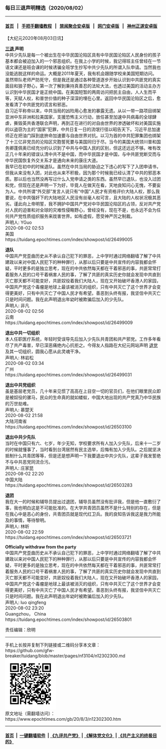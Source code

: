 ### 每日三退声明精选（2020/08/02）
------------------------

#### [首页](https://github.com/gfw-breaker/banned-news1/blob/master/README.md) &nbsp;&nbsp;|&nbsp;&nbsp; [手把手翻墙教程](https://github.com/gfw-breaker/guides/wiki) &nbsp;&nbsp;|&nbsp;&nbsp; [禁闻聚合安卓版](https://github.com/gfw-breaker/bn-android) &nbsp;&nbsp;|&nbsp;&nbsp; [网门安卓版](https://github.com/oGate2/oGate) &nbsp;&nbsp;|&nbsp;&nbsp; [神州正道安卓版](https://github.com/SzzdOgate/update) 



<div class="post_content" id="artbody" itemprop="articleBody">
 <!-- article content begin -->
 <p>
  【大纪元2020年08月03日讯】
 </p>
 <p>
  <strong>
   <a href="https://www.epochtimes.com/gb/tag/%E4%B8%89%E9%80%80.html">
    三退
   </a>
   声明
  </strong>
  <br/>
  中共少先队是每一个被出生在中华民国沦陷区具有中华民国沦陷区人民身份的孩子基本都会被迫加入的一个邪恶组织。在我上小学的时候，我记得班主任曾经在一节语文课还是班会课的时候诱骗全班学生抄写中共少先队的所谓入队申请。当然我也没能逃脱这样的命运。大概是2011年夏天，我有机会跟随学校来美国短期访问。虽然带队老师严防死守，但是我还是通过各种管道逐步开始认识到中共匪党的真实面目和狼子野心，第一次了解到秉持真善忍的法轮大法，也透过美国的活动主办方认识到中华民国才是正统中国。在美国短暂的两周访问把民主自由，人人生而平等，天赋人权，和普世价值的种子深深的埋在心里。返回中华民国沦陷区之后，愈发看清了中共匪党的谎言和邪恶。
  <br/>
  自习近平称帝以来，中共当局的凶险用心愈发的暴露无遗。从以一带一路项目绑架亚洲中东非洲和拉美国家，支援恐怖主义行动，放任甚至加速中共病毒的全球肆虐，撕毁英共香港联合声明，再到正在进行的对自由世界的渗透破坏和对美国实施的以盗窃为主的“国家”犯罪，中共日复一日的流氓行径以昭告天下。习近平总加速师正在把油门踩到底拚命加速要与自由世界对抗。以习为首的中共犯罪集团也绑架了十三亿非党员的沦陷区灾胞誓死要与美国同归于尽。当今的美国大统领川普和国务卿蓬佩奥已经充分的认识到了中共与中国人民的区别，但这还远远不够。唯有改正几十年来的错误认清中共不是中国，而中华民国才是中国，与中共匪党断交而与中华民国恢复外交关系才是通向未来的康庄大道。
  <br/>
  我早已在初中的时候退队。虽然在中共当局的胁迫之下违心的写下了入团申请书，但我从来没有入团，对此也从来不积极，因为那个时候我已经认清了中共的邪恶本质。那以后也当然没再写过什么入党申请之类的东西。虽然早已退队，也没入过团和党，但现在还是声明一下为好，毕竟人在做天在看，天地良知问心无愧，不要妄为人。中共所谓“外交部”发言人说只有“中国”人民才有资格评价大陆人权，那么我要说，在中共强奸下的大陆地区人民没有丝毫人权可言，且大陆的人权状况极其恶劣。谨此向上帝明誓，我不拥护中国共产党对中华民国沦陷区的占领，反对共产党对人民的迫害和对全球的灾难性侵略野心，曾经没有，现在不是，也永远不会为任何共产党性质组织服务来戕害世界。如有虚假，愿受神严厉之制裁。
  <br/>
  声明人: YGuo
  <br/>
  2020-08-02 02:53
  <br/>
  美国
  <br/>
  https://tuidang.epochtimes.com/index/showpost/id/26499005
 </p>
 <p>
  <strong>
   退队
  </strong>
  <br/>
  中国共产党歪曲历史从不承认自己犯下的罪恶，上中学时通过网络翻墙了解了中共建政以来对中国人民犯下的种种罪行，从那以后只要是中共宣传的内容我都会怀疑，平时更多的是独立思考，现在的中共依然每天都在干着邪恶的事，共匪常常打着服务人民的口号干着祸害人民的事，了解了共匪的真实历史你就会发现中共直到灭亡那天都不可能变好，共匪奴役着我们大陆人，现在又开始破坏香港人的家园，中国共产党这个毒瘤是地球上最该被消灭的组织，只有中共灭亡了这个世界才会变得更美好，只有中共灭亡了中国人民才有希望。善恶到头终有报，我坚信中共灭亡只是时间问题。我在此声明退出年幼时被欺骗后加入的少先队。
  <br/>
  声明人: 非凡
  <br/>
  2020-08-02 02:56
  <br/>
  云南
  <br/>
  https://tuidang.epochtimes.com/index/showpost/id/26499009
 </p>
 <p>
  <strong>
   退出中共一切组织
  </strong>
  <br/>
  本人任职医疗系统，年轻时受误导先后加入少先队共青团和共产邪党。工作多年看尽了共产毒害，早已深恶痛绝内心抗拒之。今得友人指路在大纪元网站声明
  <a href="https://www.epochtimes.com/gb/tag/%E9%80%80%E5%85%9A.html">
   退党
  </a>
  及其一切组织，圆我心愿从此灵魂干净。
  <br/>
  声明人: 林岩松
  <br/>
  2020-08-02 03:34
  <br/>
  广州
  <br/>
  https://tuidang.epochtimes.com/index/showpost/id/26499031
 </p>
 <p>
  <strong>
   退出中共党组织
  </strong>
  <br/>
  虽是基层老党员，几十年来见惯了高高在上目空一切的官员们，在他们眼里民众即是被奴役的骡马，民众的生命真的就如蝼蚁，中国大地出现的共产党真乃中华民族的万世劫难。
  <br/>
  声明人: 慕楚天
  <br/>
  2020-08-02 21:58
  <br/>
  大陆河南省
  <br/>
  https://tuidang.epochtimes.com/index/showpost/id/26503100
 </p>
 <p>
  <strong>
   退出中共少先队
  </strong>
  <br/>
  当时在中国只有六、七岁，年少无知，学校要求所有人加入少先队，后来十一二岁的时候就懂事了，当时看到台湾居然有民主选举，后悔有加入少先队。之后就坚决抵制什么共青团等等，但是还是想声明一下我要退出中共少先队，这辈子我发誓绝不与中共恶党同流合污。
  <br/>
  声明人: 庄家昆
  <br/>
  2020-08-02 22:20
  <br/>
  中国大陆
  <br/>
  https://tuidang.epochtimes.com/index/showpost/id/26503283
 </p>
 <p>
  <strong>
   退团
  </strong>
  <br/>
  我在大一的时候和辅导员提出过退团，辅导员虽然没有批评我，但是他一直敷衍了事，我也明白这是不可能批准的。在大学共青团员虽然不是什么特别的存在，但是在我心中是恶心的身份，共青团员就是现代红卫兵。我的良知告诉我这是我力所能及的事情，等待黎明。
  <br/>
  声明人: 林昕
  <br/>
  2020-08-02 22:59
  <br/>
  https://tuidang.epochtimes.com/index/showpost/id/26503721
 </p>
 <p>
  <strong>
   Officially withdraw from the party
  </strong>
  <br/>
  中国共产党歪曲历史从不承认自己犯下的罪恶，上中学时通过网络翻墙了解了中共建政以来对中国人民犯下的种种罪行，从那以后只要是中共宣传的内容我都会怀疑，平时更多的是独立思考，现在的中共依然每天都在干着邪恶的事，共匪常常打着服务人民的口号干着祸害人民的事，了解了共匪的真实历史你就会发现中共直到灭亡那天都不可能变好，共匪奴役着我们大陆人，现在又开始破坏香港人的家园，中国共产党这个毒瘤是地球上最该被消灭的组织，只有中共灭亡了这个世界才会变得更美好，只有中共灭亡了中国人民才有希望。善恶到头终有报，我坚信中共灭亡只是时间问题。我在此声明退出年幼时被欺骗后加入的少先队。
  <br/>
  声明人: luo qingfeng
  <br/>
  2020-08-02 23:20
  <br/>
  Guangzhou， China
  <br/>
  https://tuidang.epochtimes.com/index/showpost/id/26503801
 </p>
 <p>
  责任编辑：欣明
 </p>
 <!-- article content end -->
 <div id="below_article_ad">
 </div>
</div>

<hr/>
手机上长按并复制下列链接或二维码分享本文章：<br/>
https://github.com/gfw-breaker/tuidang/blob/master/pages/nf3104/n12302300.md <br/>
<a href='https://github.com/gfw-breaker/tuidang/blob/master/pages/nf3104/n12302300.md'><img src='https://github.com/gfw-breaker/tuidang/blob/master/pages/nf3104/n12302300.md.png'/></a> <br/>
原文地址（需翻墙访问）：https://www.epochtimes.com/gb/20/8/3/n12302300.htm


------------------------
#### [首页](https://github.com/gfw-breaker/banned-news/blob/master/README.md) &nbsp;|&nbsp; [一键翻墙软件](https://github.com/gfw-breaker/nogfw/blob/master/README.md) &nbsp;| [《九评共产党》](https://github.com/gfw-breaker/9ping.md/blob/master/README.md#九评之一评共产党是什么) | [《解体党文化》](https://github.com/gfw-breaker/jtdwh.md/blob/master/README.md) | [《共产主义的终极目的》](https://github.com/gfw-breaker/gczydzjmd.md/blob/master/README.md)


<img src='http://gfw-breaker.win/tuidang/pages/nf3104/n12302300.md' width='0px' height='0px'/>
